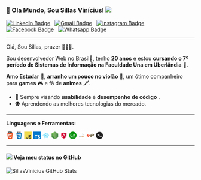### 👋 Ola Mundo, Sou Sillas Vinícius!  <img src="https://github.com/TheDudeThatCode/TheDudeThatCode/blob/master/Assets/Earth.gif" width="24px">

[![Linkedin Badge](https://img.shields.io/badge/-SillasVinicius-blue?style=flat-square&logo=Linkedin&logoColor=white&link=https://www.linkedin.com/in/sillas-vinícius-840967169)](https://www.linkedin.com/in/sillas-vinícius-840967169)
&nbsp;
[![Gmail Badge](https://img.shields.io/badge/-sillasvinicius0403@gmail.com-c14438?style=flat-square&logo=Gmail&logoColor=white&link=mailto:sillasvinicius0403@gmail.com)](mailto:sillasvinicius0403@gmail.com)
&nbsp;
[![Instagram Badge](https://img.shields.io/badge/-sillas.exe-purple?style=flat-square&logo=Instagram&logoColor=white&link=https://www.instagram.com/sillas.exe/?hl=pt-br)](https://www.instagram.com/sillas.exe/?hl=pt-br)
&nbsp;
[![Facebook Badge](https://img.shields.io/badge/-SillasViniciusBarbosaBraga-blue?style=flat-square&logo=Facebook&logoColor=white&link=https://www.facebook.com/people/Sillas-Vinicius/100008152723069)](https://www.facebook.com/people/Sillas-Vinicius/100008152723069)
&nbsp;
[![Whatsapp Badge](https://img.shields.io/badge/-SillasVinicius-green?style=flat-square&logo=Whatsapp&logoColor=white&link=https://api.whatsapp.com/send?phone=5531984180449)](https://api.whatsapp.com/send?phone=5531984180449)
</br>

---- 

Olá, Sou Sillas, prazer 👋👋👋. 

Sou desenvolvedor Web no Brasil💚, tenho **20 anos**  e estou **cursando o 7º período de Sistemas de Informação na Faculdade Una em Uberlândia** 🧐. 

**Amo Estudar** 📕, **arranho um pouco no violão** 🎸, um ótimo companheiro para **games** 🎮 e fã de **animes** 🗡. 

* 💫 Sempre visando **usabilidade** e **desempenho de código** .
* 👽 Aprendendo as melhores tecnologias do mercado.

----

**Linguagens e Ferramentas:**  

<code><img height="20" src="https://raw.githubusercontent.com/github/explore/80688e429a7d4ef2fca1e82350fe8e3517d3494d/topics/html/html.png"></code>
<code><img height="20" src="https://raw.githubusercontent.com/github/explore/80688e429a7d4ef2fca1e82350fe8e3517d3494d/topics/css/css.png"></code>
<code><img height="20" src="https://raw.githubusercontent.com/github/explore/80688e429a7d4ef2fca1e82350fe8e3517d3494d/topics/javascript/javascript.png"></code>
<code><img height="20" src="https://raw.githubusercontent.com/github/explore/80688e429a7d4ef2fca1e82350fe8e3517d3494d/topics/typescript/typescript.png"></code>
<code><img height="20" src="https://raw.githubusercontent.com/github/explore/80688e429a7d4ef2fca1e82350fe8e3517d3494d/topics/react/react.png"></code>
<code><img height="20" src="https://raw.githubusercontent.com/github/explore/80688e429a7d4ef2fca1e82350fe8e3517d3494d/topics/nodejs/nodejs.png"></code>
<code><img height="20" src="https://raw.githubusercontent.com/github/explore/80688e429a7d4ef2fca1e82350fe8e3517d3494d/topics/angular/angular.png"></code>
<code><img height="20" src="https://raw.githubusercontent.com/github/explore/80688e429a7d4ef2fca1e82350fe8e3517d3494d/topics/csharp/csharp.png"></code>
<code><img height="20" src="https://raw.githubusercontent.com/github/explore/80688e429a7d4ef2fca1e82350fe8e3517d3494d/topics/mysql/mysql.png"></code>
<code><img height="20" src="https://raw.githubusercontent.com/github/explore/80688e429a7d4ef2fca1e82350fe8e3517d3494d/topics/git/git.png"></code>
<code><img height="20" src="https://raw.githubusercontent.com/github/explore/80688e429a7d4ef2fca1e82350fe8e3517d3494d/topics/terminal/terminal.png"></code>

----

#### <img src="https://media.giphy.com/media/VgCDAzcKvsR6OM0uWg/giphy.gif" width="50"> Veja meu status no GitHub
   
![SillasVinicius GitHub Stats](https://github-readme-stats.vercel.app/api?username=SillasVinicius&show_icons=true)
